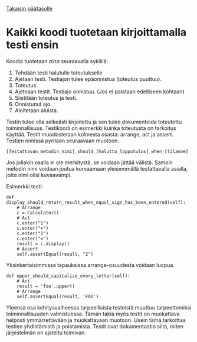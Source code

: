 [Takaisin päätasolle](./../README.md)

# Kaikki koodi tuotetaan kirjoittamalla testi ensin

Koodia tuotetaan _aina_ seuraavalla syklillä:

 1. Tehdään testi halutulle toteutukselle
 2. Ajetaan testi. Testiajon tulee epäonnistua (toteutus puuttuu).
 3. Toteutus
 4. Ajeteaan testit. Testiajo onnistuu. (Jos ei palataan edelliseen kohtaan)
 6. Siistitään toteutus ja testi.
 7. Onnistunut ajo.
 5. Aloitetaan aluista.


Testin tulee olla selkeästi kirjoitettu ja sen tulee dokumentoida toteutettu
toiminnallisuus. Testikoodi on esimerkki kuinka toteutusta on tarkoitus
käyttää. Testit muodostetaan kolmesta osasta: arrange, act ja assert. Testien
nimissä pyritään seuraavaan muotoon.

    [Testattavan_metodin_nimi]_should_[haluttu_lopputulos]_when_[tilanne]
    
Jos jollakin osalla ei ole merkitystä, se voidaan jättää välistä. Samoin metodin
nimi voidaan joutua korvaamaan yleisemmällä testattavalla asialla, jotta nimi
olisi kuvaavampi.

Esimerkki testi:
    
    def display_should_return_result_when_equal_sign_has_been_entered(self):
        # Arrange
        c = Calculator()
        # Act
        c.enter("1")
        c.enter("+")
        c.enter("1")
        c.enter("=")
        result = c.display()
        # Assert
        self.assertEqual(result, "2")
        
Yksinkertaisimmissa tapauksissa arrange-osuudesta voidaan luopua.

    def upper_should_capitalize_every_letter(self):
        # Act
        result = 'foo'.upper()
        # Arrange
        self.assertEqual(result, 'FOO')
 
 
Yleensä osa kehitysvaiheessa tarpeellisista testeistä muuttuu tarpeettomiksi
toiminnallisuuden valmistuessa. Tämän takia myös testit on muokattava helposti
ymmärrettävään ja muokattavaan muotoon. Usein tämä tarkoittaa testien
yhdistämistä ja poistamista. Testit ovat dokumentaatio siitä, miten järjestelmän
on ajateltu toimivan.
